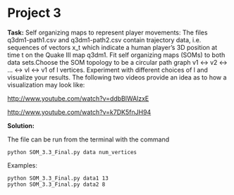 Project 3
=============

**Task:**
Self organizing maps to represent player movements: The files q3dm1-path1.csv and q3dm1-path2.csv contain trajectory data,
i.e. sequences of vectors x_t which indicate a human player’s 3D position at time t on the Quake III map q3dm1.
Fit self organizing maps (SOMs) to both data sets.Choose the SOM topology to be a circular path graph v1 ↔ v2 ↔ ... ↔ vl ↔ v1
of l vertices. Experiment with different choices of l and visualize your results.
The following two videos provide an idea as to how a visualization may look like:

  http://www.youtube.com/watch?v=ddbBlWAlzxE
  
  http://www.youtube.com/watch?v=k7DK5fnJH94
  
**Solution:**

The file can be run from the terminal with the command

    python SOM_3.3_Final.py data num_vertices
    
Examples:

    python SOM_3.3_Final.py data1 13
    python SOM_3.3_Final.py data2 8

